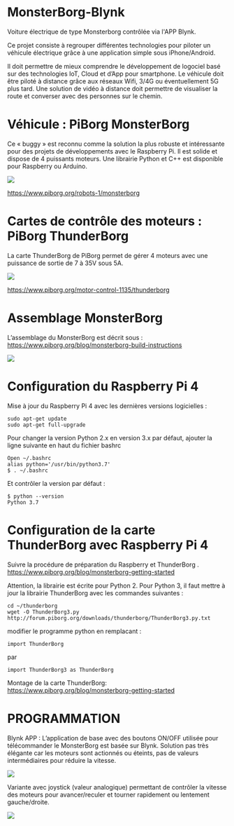 # MonsterBorg-Blynk
Voiture électrique de type Monsterborg contrôlée via l'APP Blynk.

Ce projet consiste à regrouper différentes technologies pour piloter un véhicule électrique grâce à une application simple 
sous iPhone/Android.

Il doit permettre de mieux comprendre le développement de logociel basé sur des technologies IoT, Cloud et d’App pour 
smartphone. Le véhicule doit être piloté à distance grâce aux réseaux Wifi, 3/4G ou éventuellement 5G plus tard. 
Une solution de vidéo à distance doit permettre de visualiser la route et converser avec des personnes sur le chemin.

# Véhicule : PiBorg MonsterBorg
Ce « buggy » est reconnu comme la solution la plus robuste et intéressante pour des projets de développements avec le Raspberry Pi. Il est solide et dispose de 4 puissants moteurs. Une librairie Python et C++ est disponible pour Raspberry ou Arduino.

![](images/Monsterborg.png)

https://www.piborg.org/robots-1/monsterborg

# Cartes de contrôle des moteurs : PiBorg ThunderBorg
La carte ThunderBorg de PiBorg permet de gérer 4 moteurs avec une puissance de sortie de 7 à 35V sous 5A.

![](images/Thunderborg.png)

https://www.piborg.org/motor-control-1135/thunderborg

# Assemblage MonsterBorg

L’assemblage du MonsterBorg est décrit sous :
    https://www.piborg.org/blog/monsterborg-build-instructions

![](Monsterborg2.png)

# Configuration du Raspberry Pi 4
Mise à jour du Raspberry Pi 4 avec les dernières versions logicielles :

    sudo apt-get update
    sudo apt-get full-upgrade

Pour changer la version Python 2.x en version 3.x par défaut, ajouter la ligne suivante
en haut du fichier bashrc

    Open ~/.bashrc
    alias python='/usr/bin/python3.7'
    $ . ~/.bashrc
    
Et contrôler la version par défaut :

    $ python --version
    Python 3.7
   
# Configuration de la carte ThunderBorg avec Raspberry Pi 4
Suivre la procédure de préparation du Raspberry et ThunderBorg .
    https://www.piborg.org/blog/monsterborg-getting-started

Attention, la librairie est écrite pour Python 2. Pour Python 3, il faut mettre à jour la librairie ThunderBorg avec les commandes suivantes :

    cd ~/thunderborg
    wget -O ThunderBorg3.py
    http://forum.piborg.org/downloads/thunderborg/ThunderBorg3.py.txt

modifier le programme python en remplacant :

    import ThunderBorg
par

    import ThunderBorg3 as ThunderBorg
    
Montage de la carte ThunderBorg: 
    https://www.piborg.org/blog/monsterborg-getting-started
    
# PROGRAMMATION
Blynk APP : L’application de base avec des boutons ON/OFF utilisée pour télécommander le MonsterBorg est basée sur Blynk.
Solution pas très élégante car les moteurs sont actionnés ou éteints, pas de valeurs intermédiaires pour réduire la vitesse.

![](images/BlynkApp.png)

Variante avec joystick (valeur analogique) permettant de contrôler la vitesse des moteurs pour avancer/reculer et tourner rapidement ou lentement gauche/droite.

![](images/BlynkApp2.png)
